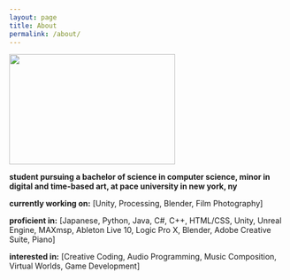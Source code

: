 ```yaml
---
layout: page
title: About
permalink: /about/
---
```

<img src="https://i.imgur.com/7FT2Rm4.jpg" width="300" height="199">

**student pursuing a bachelor of science in computer science, minor in digital and time-based art, at pace university in new york, ny**

**currently working on:**
[Unity, 
Processing,
Blender,
Film Photography]

**proficient in:**
[Japanese,
Python,
Java,
C#,
C++,
HTML/CSS,
Unity,
Unreal Engine,
MAXmsp,
Ableton Live 10,
Logic Pro X,
Blender,
Adobe Creative Suite,
Piano]


**interested in:**
[Creative Coding,
Audio Programming,
Music Composition,
Virtual Worlds,
Game Development]
